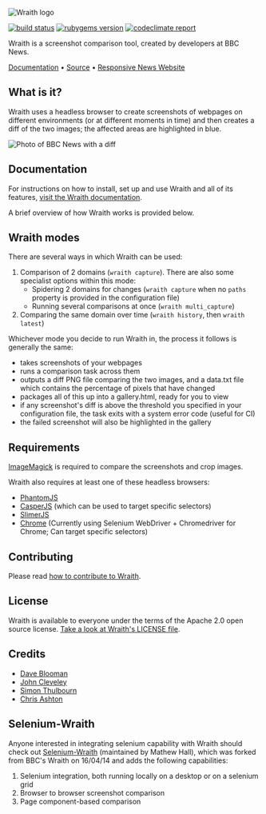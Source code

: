 ![Wraith logo](https://raw.githubusercontent.com/BBC-News/wraith/master/assets/wraith-logo.png)

[![build status](https://secure.travis-ci.org/BBC-News/wraith.png?branch=master)](http://travis-ci.org/BBC-News/wraith)
[![rubygems version](https://img.shields.io/gem/v/wraith.svg)](https://rubygems.org/gems/wraith)
[![codeclimate report](https://codeclimate.com/github/BBC-News/wraith.png)](https://codeclimate.com/github/BBC-News/wraith)

Wraith is a screenshot comparison tool, created by developers at BBC News.

[Documentation](http://bbc-news.github.io/wraith/) • [Source](http://github.com/bbc-news/wraith) • [Responsive News Website](http://responsivenews.co.uk)

## What is it?

Wraith uses a headless browser to create screenshots of webpages on different environments (or at different moments in time) and then creates a diff of the two images; the affected areas are highlighted in blue.

![Photo of BBC News with a diff](http://bbc-news.github.io/wraith/img/wraith.png)

## Documentation

For instructions on how to install, set up and use Wraith and all of its features, [visit the Wraith documentation](http://bbc.github.io/wraith/index.html).

A brief overview of how Wraith works is provided below.

## Wraith modes

There are several ways in which Wraith can be used:

1. Comparison of 2 domains (`wraith capture`). There are also some specialist options within this mode:
    * Spidering 2 domains for changes (`wraith capture` when no `paths` property is provided in the configuration file)
    * Running several comparisons at once (`wraith multi_capture`)
2. Comparing the same domain over time (`wraith history`, then `wraith latest`)

Whichever mode you decide to run Wraith in, the process it follows is generally the same:

* takes screenshots of your webpages
* runs a comparison task across them
* outputs a diff PNG file comparing the two images, and a data.txt file which contains the percentage of pixels that have changed
* packages all of this up into a gallery.html, ready for you to view
* if any screenshot's diff is above the threshold you specified in your configuration file, the task exits with a system error code (useful for CI)
* the failed screenshot will also be highlighted in the gallery

## Requirements

[ImageMagick](http://www.imagemagick.org/) is required to compare the screenshots and crop images.

Wraith also requires at least one of these headless browsers:

* [PhantomJS](http://phantomjs.org)
* [CasperJS](http://casperjs.org/) (which can be used to target specific selectors)
* [SlimerJS](http://slimerjs.org)
* [Chrome](https://askubuntu.com/questions/510056/how-to-install-google-chrome/510063) (Currently using Selenium WebDriver + Chromedriver for Chrome; Can target specific selectors)

## Contributing

Please read [how to contribute to Wraith](https://github.com/BBC-News/wraith/blob/master/.github/CONTRIBUTING.md).

## License

Wraith is available to everyone under the terms of the Apache 2.0 open source license. [Take a look at Wraith's LICENSE file](https://github.com/BBC-News/wraith/blob/master/LICENSE).

## Credits

 * [Dave Blooman](https://twitter.com/dblooman)
 * [John Cleveley](https://twitter.com/jcleveley)
 * [Simon Thulbourn](https://twitter.com/sthulb)
 * [Chris Ashton](https://twitter.com/chrisbashton)

## Selenium-Wraith

Anyone interested in integrating selenium capability with Wraith should check out [Selenium-Wraith](https://github.com/mathew-hall/wraith-selenium) (maintained by Mathew Hall), which was forked from BBC's Wraith on 16/04/14 and adds the following capabilities:

1. Selenium integration, both running locally on a desktop or on a selenium grid
2. Browser to browser screenshot comparison
3. Page component-based comparison
